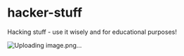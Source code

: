 # hacker-stuff
Hacking stuff - use it wisely and for educational purposes!





![Uploading image.png…]()

